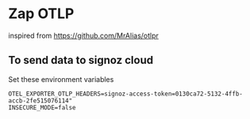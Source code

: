 # Zap OTLP


inspired from https://github.com/MrAlias/otlpr


## To send data to signoz cloud

Set these environment variables

```
OTEL_EXPORTER_OTLP_HEADERS=signoz-access-token=0130ca72-5132-4ffb-accb-2fe515076114"
INSECURE_MODE=false
```